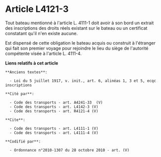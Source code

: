 # Article L4121-3

Tout bateau mentionné à l'article L. 4111-1 doit avoir à son bord un extrait des inscriptions des droits réels existant sur
le bateau ou un certificat constatant qu'il n'en existe aucune. 

Est dispensé de cette obligation le bateau acquis ou construit à l'étranger qui fait son premier voyage pour rejoindre le
lieu du siège de l'autorité compétente visée à l'article L. 4111-4.

**Liens relatifs à cet article**

	**Anciens textes**:

	  - Loi du 5 juillet 1917, v. init., art. 6, alinéas 1, 3 et 5, ecqc inscriptions

	**Cité par**:

	  - Code des transports - art. A4241-33  (V)
	  - Code des transports - art. L4142-3 (V)
	  - Code des transports - art. R4121-4 (V)

	**Cite**:

	  - Code des transports - art. L4111-1 (V)
	  - Code des transports - art. L4111-4 (V)

	**Codifié par**:

	  - Ordonnance n°2010-1307 du 28 octobre 2010 - art. (V)
